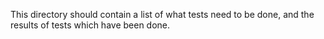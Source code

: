 This directory should contain a list of what tests need to be done, and
the results of tests which have been done.
